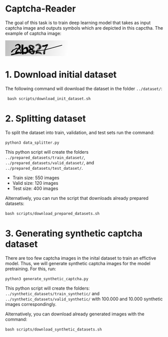 # Captcha-Reader

The goal of this task is to train deep learning model that takes as input captcha image and outputs symbols which are depicted in this capctha. 
The example of captcha image:


![Capctha_Example](/images/captcha_example.png)

# 1. Download initial dataset
The following command will download the dataset in the folder `../dataset/`:

``` bash scripts/download_init_dataset.sh```

# 2. Splitting dataset
To split the dataset into train, validation, and test sets run the command:

```python3 data_splitter.py```

This python script will create the folders `../prepared_datasets/train_dataset/`, `../prepared_datasets/valid_dataset/`, and `../prepared_datasets/test_dataset/`. 

* Train size: 550 images
* Valid size: 120 images
* Test size: 400 images

Alternatively, you can run the script that downloads already prepared datasets:

 ```bash scripts/download_prepared_datasets.sh```
 
 # 3. Generating synthetic captcha dataset
 There are too few captcha images in the inital dataset to train an effictive model. Thus, we will generate synthetic captcha images for the model pretraining. For this, run:
 
 ```python3 generate_synthetic_captcha.py```
 
 This python script will create the folders: `../synthetic_datasets/train_synthetic/` and `../synthetic_datasets/valid_synthetic/` with 100.000 and 10.000 synthetic images correspondingly. 
 
 Alternatively, you can download already generated images with the command:
 
 ```bash scripts/download_synthetic_datasets.sh```
 
 
 
 
 
 
 
 
 
 
 
 

